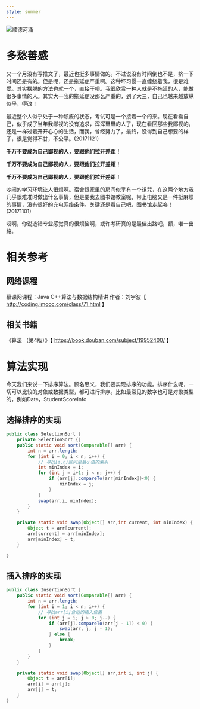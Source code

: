 ```yaml
---
style: summer
---
```


![顺德河涌](195115ivgl9irh6l89hgi7.jpg)

# 多愁善感
又一个月没有写推文了，最近也挺多事情做的。不过说没有时间倒也不是，挤一下时间还是有的。但是呢，还是拖延症严重啊。这种坏习惯一直缠绕着我，很是难受。其实摆脱的方法也就一个，直接干呗。我很欣赏一种人就是不拖延的人，能做很多事情的人。其实大一我的拖延症没那么严重的，到了大三，自己也越来越放纵似乎，得改！

最近整个人似乎处于一种颓废的状态，考试可是一个接着一个的来。现在看看自己，似乎成了当年我鄙视的没有追求，浑浑噩噩的人了，现在看回那些我鄙视的，还是一样过着开开心心的生活，而我，曾经努力了，最终，没得到自己想要的样子，很是觉得不甘，不公平。(20171121)

**千万不要成为自己鄙视的人，要跟他们拉开差距！**

**千万不要成为自己鄙视的人，要跟他们拉开差距！**

**千万不要成为自己鄙视的人，要跟他们拉开差距！**

吵闹的学习环境让人很烦啊。宿舍跟家里的房间似乎有一个诅咒，在这两个地方我几乎很难准时做出什么事情，但是要我去图书馆教室呢，带上电脑又是一件挺麻烦的事情，没有很好的充电网络条件。关键还是看自己吧，图书馆走起咯！(20171101)

哎啊，你说选错专业感觉真的很烦恼啊，或许考研真的是最佳出路吧，额，唯一出路。

# 相关参考
## 网络课程
慕课网课程：Java C++算法与数据结构精讲 作者：刘宇波【 http://coding.imooc.com/class/71.html 】
## 相关书籍
《算法 （第4版）》【 https://book.douban.com/subject/19952400/ 】

# 算法实现

今天我们来说一下排序算法。顾名思义，我们要实现排序的功能。排序什么呢，一切可以比较的对象或数据类型，都可进行排序。比如最常见的数字也可是对象类型的，例如Date，StudentScoreInfo

## 选择排序的实现


```Java
public class SelectionSort {
	private SelectionSort {}
    public static void sort(Comparable[] arr) {
        int n = arr.length;
        for (int i = 0; i < n; i++) {
            // 寻找[i,n)区间里最小值的索引
            int minIndex = i;
            for (int j = i+1; j < n; j++) {
                if (arr[j].compareTo(arr[minIndex])<0) {
                    minIndex = j;
                }
            }
            swap(arr,i, minIndex);
        }
    }

    private static void swap(Object[] arr,int current, int minIndex) {
        Object t = arr[current];
        arr[current] = arr[minIndex];
        arr[minIndex] = t;
    }

}

```
## 插入排序的实现


```Java
public class InsertionSort {
    public static void sort(Comparable[] arr) {
        int n = arr.length;
        for (int i = 1; i < n; i++) {
            // 寻找arr[i]合适的插入位置
            for (int j = i; j > 0; j--) {
                if (arr[j].compareTo(arr[j - 1]) < 0) {
                    swap(arr, j, j - 1);
                } else {
                    break;
                }
            }
        }
    }

    private static void swap(Object[] arr,int i, int j) {
        Object t = arr[i];
        arr[i] = arr[j];
        arr[j] = t;
    }
}

```



